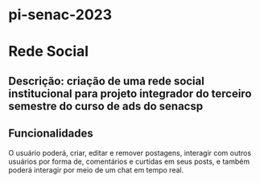 # pi-senac-2023


# Rede Social 
## Descrição: criação de uma rede social institucional para projeto integrador do terceiro semestre do curso de ads do senacsp


## Funcionalidades 

O usuário poderá, criar, editar e remover postagens, interagir com outros usuários por forma de, comentários e curtidas em seus posts, e também poderá interagir por meio de um chat em tempo real. 
